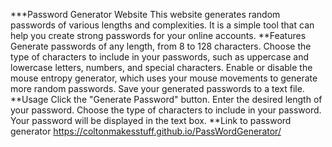 ***Password Generator Website
This website generates random passwords of various lengths and complexities. It is a simple tool that can help you create strong passwords for your online accounts.
**Features
Generate passwords of any length, from 8 to 128 characters.
Choose the type of characters to include in your passwords, such as uppercase and lowercase letters, numbers, and special characters.
Enable or disable the mouse entropy generator, which uses your mouse movements to generate more random passwords.
Save your generated passwords to a text file.
**Usage
Click the "Generate Password" button.
Enter the desired length of your password.
Choose the type of characters to include in your password.
Your password will be displayed in the text box.
**Link to password generator
https://coltonmakesstuff.github.io/PassWordGenerator/

